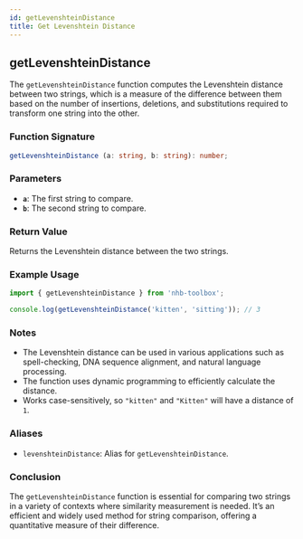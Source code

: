 ```yaml
---
id: getLevenshteinDistance  
title: Get Levenshtein Distance  
---
```


## getLevenshteinDistance

The `getLevenshteinDistance` function computes the Levenshtein distance between two strings, which is a measure of the difference between them based on the number of insertions, deletions, and substitutions required to transform one string into the other.

### Function Signature

```typescript
getLevenshteinDistance (a: string, b: string): number;
```

### Parameters

- **`a`**: The first string to compare.
- **`b`**: The second string to compare.

### Return Value

Returns the Levenshtein distance between the two strings.

### Example Usage

```typescript
import { getLevenshteinDistance } from 'nhb-toolbox';

console.log(getLevenshteinDistance('kitten', 'sitting')); // 3
```

### Notes

- The Levenshtein distance can be used in various applications such as spell-checking, DNA sequence alignment, and natural language processing.
- The function uses dynamic programming to efficiently calculate the distance.
- Works case-sensitively, so `"kitten"` and `"Kitten"` will have a distance of `1`.

### Aliases

- `levenshteinDistance`: Alias for `getLevenshteinDistance`.

### Conclusion

The `getLevenshteinDistance` function is essential for comparing two strings in a variety of contexts where similarity measurement is needed. It’s an efficient and widely used method for string comparison, offering a quantitative measure of their difference.
